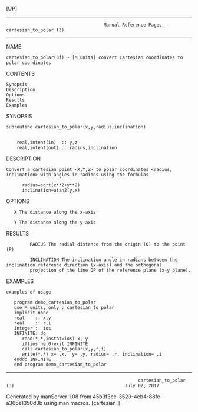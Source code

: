 [UP]

-----------------------------------------------------------------------------------------------------------------------------------
                                         Manual Reference Pages  - cartesian_to_polar (3)
-----------------------------------------------------------------------------------------------------------------------------------
                                                                 
NAME

    cartesian_to_polar(3f) - [M_units] convert Cartesian coordinates to polar coordinates

CONTENTS

    Synopsis
    Description
    Options
    Results
    Examples

SYNOPSIS

    subroutine cartesian_to_polar(x,y,radius,inclination)


        real,intent(in)  :: y,z
        real,intent(out) :: radius,inclination



DESCRIPTION

    Convert a cartesian point <X,Y,Z> to polar coordinates <radius, inclination> with angles in radians using the formulas

          radius=sqrt(x**2+y**2)
          inclination=atan2(y,x)



OPTIONS

       X The distance along the x-axis

       Y The distance along the y-axis

RESULTS

             RADIUS The radial distance from the origin (O) to the point (P)

             INCLINATION The inclination angle in radians between the inclination reference direction (x-axis) and the orthogonal
             projection of the line OP of the reference plane (x-y plane).

EXAMPLES

    examples of usage

       program demo_cartesian_to_polar
       use M_units, only : cartesian_to_polar
       implicit none
       real    :: x,y
       real    :: r,i
       integer :: ios
       INFINITE: do
          read(*,*,iostat=ios) x, y
          if(ios.ne.0)exit INFINITE
          call cartesian_to_polar(x,y,r,i)
          write(*,*) x= ,x,  y= ,y, radius= ,r, inclination= ,i
       enddo INFINITE
       end program demo_cartesian_to_polar

-----------------------------------------------------------------------------------------------------------------------------------

                                                      cartesian_to_polar (3)                                          July 02, 2017

Generated by manServer 1.08 from 45b3f3cc-3523-4eb4-88fe-a365e1350d3b using man macros.
                                                           [cartesian_]
